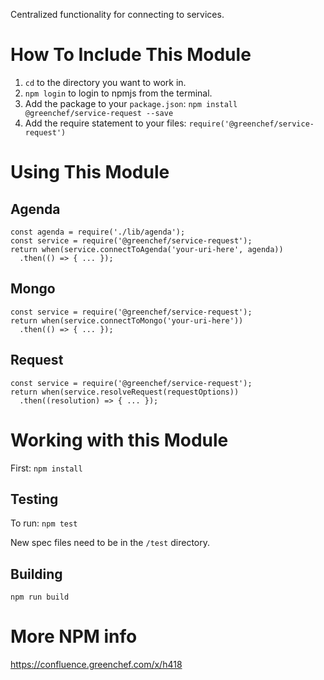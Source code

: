 Centralized functionality for connecting to services.

# How To Include This Module
1. `cd` to the directory you want to work in.
2. `npm login` to login to npmjs from the terminal.
3. Add the package to your `package.json`: `npm install @greenchef/service-request --save`
4. Add the require statement to your files: `require('@greenchef/service-request')`

# Using This Module

## Agenda
```
const agenda = require('./lib/agenda');
const service = require('@greenchef/service-request');
return when(service.connectToAgenda('your-uri-here', agenda))
  .then(() => { ... });
```

## Mongo
```
const service = require('@greenchef/service-request');
return when(service.connectToMongo('your-uri-here'))
  .then(() => { ... });
```

## Request
```
const service = require('@greenchef/service-request');
return when(service.resolveRequest(requestOptions))
  .then((resolution) => { ... });
```

# Working with this Module

First: `npm install`

## Testing
To run: `npm test`

New spec files need to be in the `/test` directory.

## Building

`npm run build`

# More NPM info
https://confluence.greenchef.com/x/h418
